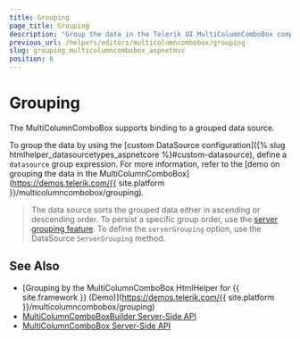 ```yaml
---
title: Grouping
page_title: Grouping
description: "Group the data in the Telerik UI MultiColumnComboBox component for {{ site.framework }}"
previous_url: /helpers/editors/multicolumncombobox/grouping
slug: grouping_multicolumncombobox_aspnetmvc
position: 6
---
```


# Grouping

The MultiColumnComboBox supports binding to a grouped data source.

To group the data by using the [custom DataSource configuration]({% slug htmlhelper_datasourcetypes_aspnetcore %}#custom-datasource), define a `datasource` group expression. For more information, refer to the [demo on grouping the data in the MultiColumnComboBox](https://demos.telerik.com/{{ site.platform }}/multicolumncombobox/grouping).

> The data source sorts the grouped data either in ascending or descending order. To persist a specific group order, use the [server grouping feature](https://docs.telerik.com/kendo-ui/api/javascript/data/datasource#configuration-serverGrouping). To define the `serverGrouping` option, use the DataSource `ServerGrouping` method.

## See Also

* [Grouping by the MultiColumnComboBox HtmlHelper for {{ site.framework }} (Demo)](https://demos.telerik.com/{{ site.platform }}/multicolumncombobox/grouping)
* [MultiColumnComboBoxBuilder Server-Side API](/api/kendo.mvc.ui.fluent/multicolumncomboboxbuilder)
* [MultiColumnComboBox Server-Side API](/api/multicolumncombobox)
